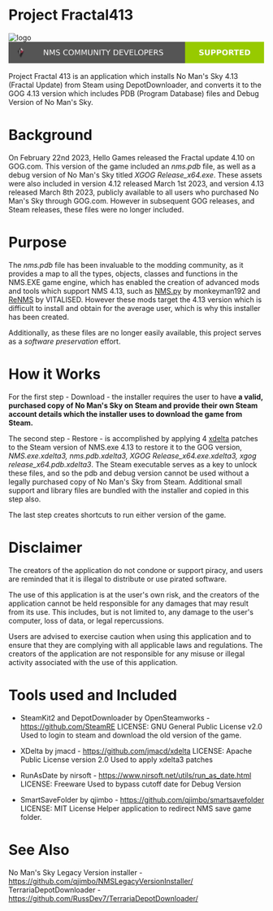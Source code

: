 # Project Fractal413
![logo](https://github.com/NMSCD/Fractal413/assets/21266513/743ee9bf-a5d1-4f27-a2b5-9539318d0ed4)
[![Supported by the No Man's Sky Community Developers & Designers](https://raw.githubusercontent.com/NMSCD/About/master/badge/green-ftb.svg)](https://github.com/NMSCD)

Project Fractal 413 is an application which installs No Man's Sky 4.13 (Fractal Update) from Steam using DepotDownloader, and converts it to the GOG 4.13 version which includes PDB (Program Database) files and Debug Version of No Man's Sky.

# Background
On February 22nd 2023, Hello Games released the Fractal update 4.10 on GOG.com. This version of the game included an *nms.pdb* file, as well as a debug version of No Man's Sky titled *XGOG Release_x64.exe*. These assets were also included in version 4.12 released March 1st 2023, and version 4.13 released March 8th 2023, publicly available to all users who purchased No Man's Sky through GOG.com. However in subsequent GOG releases, and Steam releases, these files were no longer included.

# Purpose
The *nms.pdb* file has been invaluable to the modding community, as it provides a map to all the types, objects, classes and functions in the NMS.EXE game engine, which has enabled the creation of advanced mods and tools which support NMS 4.13, such as [NMS.py](https://github.com/monkeyman192/NMS.py) by monkeyman192 and [ReNMS](https://github.com/VITALISED/renms) by VITALISED. However these mods target the 4.13 version which is difficult to install and obtain for the average user, which is why this installer has been created.

Additionally, as these files are no longer easily available, this project serves as a *software preservation* effort.

# How it Works
For the first step - Download - the installer requires the user to have **a valid, purchased copy of No Man's Sky on Steam and provide their own Steam account details which the installer uses to download the game from Steam.** 

The second step - Restore - is accomplished by applying 4 [xdelta]((https://github.com/jmacd/xdelta)) patches to the Steam version of NMS.exe 4.13 to restore it to the GOG version, *NMS.exe.xdelta3, nms.pdb.xdelta3, XGOG Release_x64.exe.xdelta3, xgog release_x64.pdb.xdelta3*. The Steam executable serves as a key to unlock these files, and so the pdb and debug version cannot be used without a legally purchased copy of No Man's Sky from Steam. Additional small support and library files are bundled with the installer and copied in this step also.

The last step creates shortcuts to run either version of the game.

# Disclaimer
The creators of the application do not condone or support piracy, and users are reminded that it is illegal to distribute or use pirated software.

The use of this application is at the user's own risk, and the creators of the application cannot be held responsible for any damages that may result from its use. This includes, but is not limited to, any damage to the user's computer, loss of data, or legal repercussions.

Users are advised to exercise caution when using this application and to ensure that they are complying with all applicable laws and regulations. The creators of the application are not responsible for any misuse or illegal activity associated with the use of this application.

# Tools used and Included
* SteamKit2 and DepotDownloader by OpenSteamworks - https://github.com/SteamRE
LICENSE: GNU General Public License v2.0
Used to login to steam and download the old version of the game.

* XDelta by jmacd - https://github.com/jmacd/xdelta
LICENSE: Apache Public License version 2.0
Used to apply xdelta3 patches

* RunAsDate by nirsoft - https://www.nirsoft.net/utils/run_as_date.html
LICENSE: Freeware
Used to bypass cutoff date for Debug Version

* SmartSaveFolder by qjimbo - https://github.com/qjimbo/smartsavefolder
LICENSE: MIT License
Helper application to redirect NMS save game folder.

# See Also
No Man's Sky Legacy Version installer - https://github.com/qjimbo/NMSLegacyVersionInstaller/
TerrariaDepotDownloader - https://github.com/RussDev7/TerrariaDepotDownloader/
